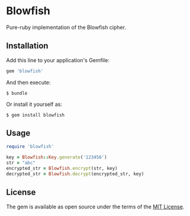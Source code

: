 # Blowfish
Pure-ruby implementation of the Blowfish cipher.

## Installation

Add this line to your application's Gemfile:

```ruby
gem 'blowfish'
```

And then execute:

    $ bundle

Or install it yourself as:

    $ gem install blowfish

## Usage

```ruby
require 'blowfish'

key = Blowfish::Key.generate('123456')
str = "abc"
encrypted_str = Blowfish.encrypt(str, key)
decrypted_str = Blowfish.decrypt(encrypted_str, key)
```

## License

The gem is available as open source under the terms of the [MIT License](http://opensource.org/licenses/MIT).

